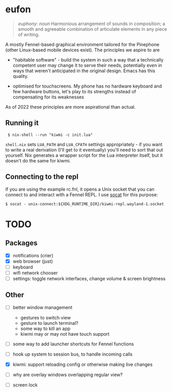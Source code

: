 # eufon

> *euphony*: _noun_ Harmonious arrangement of sounds in composition; a smooth and agreeable combination of articulate elements in any piece of writing.

A mostly Fennel-based graphical environment tailored for the Pinephone
(other Linux-based mobile devices exist). The principles we aspire to are

* "habitable software" - build the system in such a way that a
  technically competent user may change it to serve their needs,
  potentially even in ways that weren't anticipated in the original
  design.  Emacs has this quality.

* optimised for touchscreens. My phone has no hardware keyboard and few
  hardware buttons, let's play to its strengths instead of compensating for
  its weaknesses

As of 2022 these principles are more aspirational than actual.

## Running it

     $ nix-shell --run "kiwmi -c init.lua"

`shell.nix` sets `LUA_PATH` and `LUA_CPATH` settings appropriately -
if you want to write a real derivation (I'll get to it eventually)
you'll need to sort that out yourself. Nix generates a wrapper script
for the Lua interpreter itself, but it doesn't do the same for kiwmi.

## Connecting to the repl

If you are using the example rc.fnl, it opens a Unix socket that you
can connect to and interact with a Fennel REPL. I use
[socat](http://www.dest-unreach.org/socat/) for this purpose:

    $ socat - unix-connect:${XDG_RUNTIME_DIR}/kiwmi-repl.wayland-1.socket


# TODO

## Packages

- [X] notifications (crier)
- [X] web browser (just)
- [ ] keyboard
- [ ] wifi network chooser
- [ ] settings: toggle network interfaces, change volume & screen brightness

## Other

- [ ] better window management
	- gestures to switch view
	- gesture to launch terminal?
	- some way to kill an app
	- kiwmi may or may not have touch support

- [ ] some way to add launcher shortcuts for Fennel functions
- [ ] hook up system to session bus, to handle incoming calls
- [X] kiwmi: support reloading config or otherwise making live changes
- [ ] why are overlay windows overlapping regular view?
- [ ] screen lock
